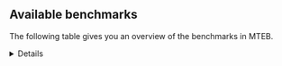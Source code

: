 ## Available benchmarks
The following table gives you an overview of the benchmarks in MTEB.

<details>

<!-- This allows the table to be autogenerated in the future: -->
<!-- BENCHMARKS TABLE START -->

| Name | Leaderboard name | # Tasks | Task Types | Domains | Languages |
|------|------------------|---------|------------|---------|-----------|
| [BEIR](https://arxiv.org/abs/2104.08663) | BEIR | 15 | Retrieval: 15 | [Government, Reviews, Programming, Financial, Social, Non-fiction, Encyclopaedic, News, Academic, Web, Blog, Written, Medical] | eng |
| [BEIR-NL](https://arxiv.org/abs/2412.08329) | BEIR-NL | 15 | Retrieval: 15 | [Non-fiction, Encyclopaedic, Academic, Web, Written, Medical] | nld |
| [BRIGHT](https://brightbenchmark.github.io/) | BRIGHT | 1 | Retrieval: 1 | [Non-fiction, Written] | eng |
| [BRIGHT (long)](https://brightbenchmark.github.io/) | BRIGHT (long) | 1 | Retrieval: 1 | [Non-fiction, Written] | eng |
| [BuiltBench(eng)](https://arxiv.org/abs/2411.12056) | BuiltBench(eng) | 4 | Clustering: 2, Retrieval: 1, Reranking: 1 | [Engineering, Written] | eng |
| [ChemTEB](https://arxiv.org/abs/2412.00532) | Chemical | 27 | BitextMining: 1, Classification: 17, Clustering: 2, PairClassification: 5, Retrieval: 2 | [Chemistry] | eng,nld,ces,por,deu,tur,fra,hin,jpn,msa,kor,zho,spa |
| [CoIR](https://github.com/CoIR-team/coir) | Code Information Retrieval | 10 | Retrieval: 10 | [Written, Programming] | eng,javascript,ruby,java,python,go,c++,php,sql |
| [CodeRAG](https://arxiv.org/abs/2406.14497) | CodeRAG | 4 | Reranking: 4 | [Programming] | python |
| [Encodechka](https://github.com/avidale/encodechka) | Encodechka | 7 | STS: 2, Classification: 4, PairClassification: 1 | [Government, Social, Non-fiction, News, Web, Fiction, Written] | rus |
| [FollowIR](https://arxiv.org/abs/2403.15246) | Instruction Following | 3 | InstructionRetrieval: 3 | [News, Written] | eng |
| [LongEmbed](https://arxiv.org/abs/2404.12096v2) | Long-context Retrieval | 6 | Retrieval: 6 | [Spoken, Non-fiction, Encyclopaedic, Academic, Blog, Fiction, Written] | eng |
| [MIEB(Img)](https://arxiv.org/abs/2504.10471) | Image only | 49 | Any2AnyRetrieval: 15, ImageClassification: 22, ImageClustering: 5, VisualSTS(eng): 5, VisualSTS(multi): 2 | [Scene, Reviews, Spoken, Non-fiction, Encyclopaedic, Social, News, Web, Blog, Written, Medical] | eng,nld,ara,por,deu,tur,fra,pol,rus,kor,ita,spa,cmn |
| [MIEB(Multilingual)](https://arxiv.org/abs/2504.10471) | Image-Text, Multilingual | 130 | ImageClassification: 22, ImageClustering: 5, ZeroShotClassification: 23, VisionCentricQA: 6, Compositionality: 7, VisualSTS(eng): 7, Any2AnyRetrieval: 45, DocumentUnderstanding: 10, Any2AnyMultilingualRetrieval: 3, VisualSTS(multi): 2 | [Scene, Constructed, Reviews, Social, Non-fiction, Encyclopaedic, Spoken, News, Academic, Web, Blog, Written, Medical] | ces,tur,fas,ron,tha,fil,fin,hrv,spa,swa,vie,est,ukr,quz,dan,ara,por,fra,swe,nor,zho,ben,eng,nld,mri,ind,hin,heb,kor,tel,ita,cmn,hun,bul,deu,pol,ell,rus,jpn |
| [MIEB(eng)](https://arxiv.org/abs/2504.10471) | Image-Text, English | 125 | ImageClassification: 22, ImageClustering: 5, ZeroShotClassification: 23, VisionCentricQA: 6, Compositionality: 7, VisualSTS(eng): 7, Any2AnyRetrieval: 45, DocumentUnderstanding: 10 | [Scene, Constructed, Reviews, Social, Non-fiction, Encyclopaedic, Spoken, News, Academic, Web, Blog, Written, Medical] | eng |
| [MIEB(lite)](https://arxiv.org/abs/2504.10471) | Image-Text, Lite | 51 | ImageClassification: 8, ImageClustering: 2, ZeroShotClassification: 7, VisionCentricQA: 5, Compositionality: 6, VisualSTS(eng): 2, VisualSTS(multi): 2, Any2AnyRetrieval: 11, DocumentUnderstanding: 6, Any2AnyMultilingualRetrieval: 2 | [Scene, Reviews, Social, Non-fiction, Encyclopaedic, Spoken, News, Academic, Web, Blog, Written, Medical] | ces,tur,fas,ron,tha,fil,fin,hrv,spa,swa,vie,est,ukr,quz,dan,ara,por,fra,swe,nor,zho,ben,eng,nld,mri,ind,hin,heb,kor,tel,ita,cmn,hun,bul,deu,pol,rus,ell,jpn |
| [MINERSBitextMining](https://arxiv.org/pdf/2406.07424) | MINERSBitextMining | 7 | BitextMining: 7 | [Reviews, Social, Written] | pcm,min,tur,awa,ast,khm,mkd,oci,fin,vie,est,cbk,ara,abs,gsw,swe,cym,bbc,ibo,ind,sun,slv,tgl,ina,gle,kur,ell,pam,mon,nno,mui,cor,urd,tha,lat,fao,spa,pes,ceb,ukr,kab,mad,mak,lit,isl,por,afr,bos,lvs,fra,tuk,tzl,bjn,bre,uig,eng,ido,uzb,tel,bel,xho,hun,nov,kat,tam,pol,ang,csb,nij,bug,mar,pms,ces,ban,max,rej,ace,hrv,hsb,dtp,lfn,arz,mhr,amh,kzj,ben,jav,nob,cat,yor,nld,dsb,wuu,swh,gla,hin,yid,bew,kor,epo,bul,yue,glg,deu,zsm,rus,cha,aze,mal,tat,swg,ron,nds,eus,dan,fry,bhp,hye,ile,kaz,ber,arq,orv,heb,war,ita,cmn,sqi,jpn,slk,srp,hau |
| MTEB(Code, v1) | Code | 12 | Retrieval: 12 | [Written, Programming] | eng,shell,typescript,javascript,ruby,java,python,go,rust,c++,c,php,swift,sql,scala |
| MTEB(Europe, v1) | European | 74 | BitextMining: 7, Classification: 21, Clustering: 8, Retrieval: 15, InstructionRetrieval: 3, MultilabelClassification: 2, PairClassification: 6, Reranking: 3, STS: 9 | [Reviews, Encyclopaedic, News, Web, Financial, Written, Religious, Constructed, Subtitles, Programming, Spoken, Legal, Government, Social, Non-fiction, Academic, Blog, Fiction, Medical] | ces,ron,fao,hrv,fin,spa,eus,est,dan,lit,isl,por,fra,swe,nob,eng,nld,lav,rom,ita,hun,slv,bul,gle,deu,pol,ell,slk,nno,mlt |
| MTEB(Indic, v1) | Indic | 23 | BitextMining: 4, Clustering: 1, Classification: 13, PairClassification: 1, Retrieval: 2, Reranking: 1, STS: 1 | [Constructed, Government, Reviews, Spoken, Social, Non-fiction, Encyclopaedic, News, Web, Legal, Fiction, Written, Religious] | ory,mal,bgc,bho,npi,awa,urd,boy,mai,nep,mwr,hne,sat,asm,guj,pan,snd,kan,raj,ben,pus,doi,eng,gom,hin,brx,tel,mni,mup,tam,kas,gbm,san,mar,bod |
| MTEB(Law, v1) | Legal | 8 | Retrieval: 8 | [Written, Legal] | eng,zho,deu |
| MTEB(Medical, v1) | Medical | 12 | Retrieval: 9, Clustering: 2, Reranking: 1 | [Government, Non-fiction, Academic, Web, Written, Medical] | eng,ara,fra,pol,rus,kor,zho,spa,cmn,vie |
| MTEB(Multilingual, v1) | Multilingual | 132 | BitextMining: 13, Classification: 43, Clustering: 17, Retrieval: 18, InstructionRetrieval: 3, MultilabelClassification: 5, PairClassification: 11, Reranking: 6, STS: 16 | [Reviews, Encyclopaedic, Entertainment, News, Web, Financial, Written, Religious, Constructed, Subtitles, Programming, Spoken, Legal, Government, Social, Non-fiction, Academic, Blog, Fiction, Medical] | tur,mit,cpb,amp,toj,sim,mpp,myy,ncu,tew,tir,mbj,orm,cbk,uri,ara,tca,swe,nys,kaq,blw,wim,zos,xtd,rgu,iws,ibo,ind,yre,nus,tsw,ina,byx,wed,aer,kur,wnc,kac,pwg,xtm,msb,tpz,urw,ffm,bod,nya,cjo,dgz,bhl,cor,mxb,urd,pab,sbe,row,upv,fao,gub,gup,lmo,nep,ded,pah,box,ino,maa,cbc,isl,tzl,nhe,tnk,lvs,cmo,sot,zty,wrk,ken,zas,eri,bps,uvl,wos,sll,tim,uig,kea,mam,lav,ndg,far,ixl,kto,wmw,ido,amf,sah,pri,tcs,kpr,zai,hun,som,kyg,mmo,ubr,wal,kwf,soy,qvz,qwh,ang,cnl,mca,srd,nij,mar,ntu,plt,tbc,esk,amu,lid,dgc,suz,hns,zaw,nch,sey,ace,hrv,hsb,too,lfn,jiv,sus,kwj,ssd,aka,tzm,mey,cap,mwp,tah,wsk,ztq,lac,piu,jav,kqw,nob,gai,ape,mox,cta,yor,nld,cat,dsb,glv,mpm,kmr,apz,yrb,yid,agg,aom,kor,kmo,bul,zsm,pao,aly,trc,cpu,bsj,bkd,ikw,mie,yss,zga,kam,ewe,agn,amm,ign,kud,boy,kpf,pib,wro,cpy,nko,sue,tuo,cub,urb,bem,eus,pap,nds,zpo,kbm,dan,kyc,mcq,wbi,kwi,ngu,ilo,fuv,wiu,xla,kaz,rop,bsn,cso,xbi,scn,tuf,nii,tos,fue,pon,gof,mri,hmn,brx,hla,crn,rug,zlm,cmn,dob,taw,top,msy,etr,urt,dww,mgc,tzo,xon,zav,spm,tna,cjv,otm,sny,ktm,mwc,tpt,leu,mbt,ast,wln,emi,bdd,azg,kqc,cbr,vie,mqj,asm,cbv,kgk,bqc,dhg,fuh,nif,luo,apw,tee,kgp,zho,yap,fon,ars,opm,nna,taj,arn,maj,jni,nhu,poi,gwi,mcb,srn,ulk,shj,ura,nwi,slv,aia,mir,khz,yaa,mux,mos,vid,gvf,ydd,cak,sna,smo,guh,san,gng,gun,ory,prf,zca,mpx,kek,ubu,auy,ong,azz,pes,mak,por,afr,ptp,bre,jae,bqp,spp,tod,ttc,clu,npl,daa,abx,mcr,uzb,hch,hot,soq,tel,lua,glk,nov,mig,sps,kpw,tif,ngp,umb,mih,wnu,bjp,mbs,txu,zac,kat,tam,gdn,nhr,msk,gbm,csb,kyz,mib,inb,kmk,lug,bjr,tpi,mag,ces,mcd,kew,txq,max,nou,kbc,bbb,kmu,ksd,gum,kqf,ons,ctp,qub,svk,kan,seh,mio,lin,qve,beu,gul,ben,mgh,hub,are,snp,knc,nho,zaa,alp,mpj,zul,zpu,epo,pir,uli,gmv,yka,ton,yue,vmy,azb,kos,cao,chv,nbq,cot,tfr,kbq,tgo,ctu,mti,taq,kms,bmh,tat,huu,ote,knj,bnp,ntp,crx,ron,mkj,plu,yuj,sin,poe,div,kir,fil,acf,aey,hne,zpc,big,for,yaq,ghs,fry,bch,quc,mlp,nor,kwd,hye,ile,caf,eko,bhg,aso,ber,pus,ntj,aau,beo,mxp,tke,poh,amr,wiv,myk,lif,okv,mco,war,boa,cut,qvc,ptu,gdr,tku,nso,nhy,bvr,kvg,sqi,kdc,sxb,arp,hop,ncl,faa,aui,nca,mya,mto,bho,agu,kpg,uvh,bea,bkq,awa,cek,mkd,zyp,fin,waj,kgf,amo,ata,fai,viv,blz,pma,mle,yal,sri,abs,gsw,bjz,mvn,dad,wol,aai,ksj,tav,ven,quf,knv,mic,kin,nss,ajp,hat,fij,bco,alq,qxn,jid,sun,zia,usp,srm,roo,tue,tgl,aaz,agt,crh,uzn,meu,ncj,mee,kik,msc,poy,nhg,ssg,shp,ell,gui,kas,ssx,bao,bba,sbs,knf,yuw,boj,aby,fas,tha,aon,bzd,lat,chq,tiy,mkn,zpl,bam,ceb,noa,atd,ukr,kpj,kab,lit,sat,mad,tuk,bos,bzh,apu,cbt,spy,stp,bjn,gym,ese,gvs,smk,met,reg,srq,bzj,cle,eng,jvn,toc,shn,zar,snc,bjk,atg,cbs,ckb,bel,cme,djr,lim,mni,agm,not,fuc,cni,aoi,awx,kpx,ame,cuc,mlh,nak,tbz,cav,tzj,bbr,hbo,fuf,isn,zat,pms,myw,maz,zab,cbu,ksr,gaw,mai,att,wer,ssw,usa,acq,tmd,ary,mhr,cpa,agd,bus,mbl,ltz,kzj,zsr,kne,sgb,qxh,dgr,mmx,cax,huv,qul,tgk,twi,grn,tso,qvn,swh,abt,miz,khk,kvn,lww,cjk,otq,ebk,gnw,nuy,adz,qvs,glg,azj,csy,khs,sbk,bvd,mwf,swp,bgc,aze,kup,ots,rmy,cth,bki,swg,imo,pio,ake,wbp,dif,ltg,mbc,mil,tnp,kbp,mwr,tnn,nab,snn,dji,tbg,tet,sco,byr,tdt,nas,cux,msa,mxt,kbh,chz,snx,mva,yon,szl,doi,ayr,arq,apb,con,orv,aii,apr,kde,heb,nfa,qxo,tac,hmo,pad,ruf,sja,llg,zpm,pag,cop,nqo,shi,nnq,hui,slk,acm,kkl,mdy,med,yle,kje,tcz,kmb,nlg,cpc,min,pcm,gaz,khm,chk,lcm,anh,tiw,dzo,klv,oci,rai,cac,kdl,bpr,kjs,kyf,msm,dah,rwo,tnc,udu,xav,est,guj,heg,tsn,mzz,mpt,tuc,raj,tyv,kmh,myu,mbb,tlf,kyq,aak,yut,cym,gom,mph,bmk,bbc,prs,anv,xsi,rom,nyu,pjt,acr,amx,gle,qvm,xnn,nvm,wap,mqb,mup,lao,yby,mon,pam,qvw,cuk,spl,wuv,mek,meq,nno,mlg,bgs,xed,mui,ipi,dov,cab,rro,enq,nde,sab,wrs,cbi,aeb,dwy,mhl,qvh,wmt,cya,djk,kon,lus,spa,swa,hlt,yva,hus,fra,aoj,bgt,kkc,yad,awb,kue,lbk,rmc,kmg,nhi,zam,quy,mcp,obo,tum,tpa,ziw,xho,bss,lex,arl,cui,ikk,bef,atb,amk,nop,krc,jic,gvn,pol,sag,mop,kqa,kze,bsp,buk,bug,lgl,ter,cnt,tvk,mjc,cgc,ban,zad,mbh,car,rej,gam,tgp,dtp,hto,zpz,pls,mcf,arz,gyr,mps,snd,cof,tbf,nin,tof,amh,mav,fur,qup,agr,chf,bmr,hvn,bon,nhw,lij,wuu,bmu,avt,mwe,gla,bkx,arb,hin,tte,bew,gah,caa,zaj,pbt,apc,deu,haw,cco,grc,ycn,mna,gux,rus,awk,apn,cha,jac,mlt,mal,iou,npi,als,mkl,acu,yml,amn,gvc,cwe,kiw,klt,ndj,geb,naf,zao,muy,hix,dyu,gnn,pan,nsn,tbo,auc,bhp,kiz,chd,run,bxh,quh,bjv,sgz,ppo,sua,maq,emp,wat,lbb,gfk,ian,mks,kql,ita,rkb,otn,dik,zap,dwr,zpq,ood,bak,zpv,mgw,vec,mxq,jao,jpn,omw,mau,dop,guo,srp,hau |
| [MTEB(Scandinavian, v1)](https://kennethenevoldsen.github.io/scandinavian-embedding-benchmark/) | Scandinavian | 28 | BitextMining: 2, Classification: 13, Retrieval: 7, Clustering: 6 | [Reviews, Government, Social, Non-fiction, Spoken, Encyclopaedic, News, Web, Legal, Blog, Fiction, Written] | dan,isl,swe,fao,nno,nob |
| [MTEB(cmn, v1)](https://github.com/FlagOpen/FlagEmbedding/tree/master/research/C_MTEB) | Chinese | 32 | Retrieval: 8, Reranking: 4, PairClassification: 2, Clustering: 4, STS: 7, Classification: 7 | [Government, Financial, Non-fiction, Entertainment, Academic, Written, Medical] | cmn |
| [MTEB(deu, v1)](https://arxiv.org/html/2401.02709v1) | German | 19 | Classification: 6, Clustering: 4, PairClassification: 2, Reranking: 1, Retrieval: 4, STS: 2 | [Reviews, Spoken, Non-fiction, Encyclopaedic, News, Web, Legal, Written] | deu |
| MTEB(eng, v1) | English Legacy | 56 | Classification: 12, Retrieval: 15, Clustering: 11, Reranking: 4, STS: 10, PairClassification: 3, Summarization: 1 | [Reviews, Government, Programming, Financial, Social, Non-fiction, Encyclopaedic, Spoken, News, Academic, Web, Blog, Written, Medical] | eng |
| MTEB(eng, v2) | English | 41 | Retrieval: 10, Clustering: 8, Reranking: 2, STS: 9, Classification: 8, PairClassification: 3, Summarization: 1 | [Reviews, Programming, Financial, Spoken, Non-fiction, Encyclopaedic, Social, News, Academic, Web, Blog, Written, Medical] | eng |
| MTEB(fas, beta) | Farsi (BETA) | 60 | Classification: 18, Clustering: 5, PairClassification: 8, Reranking: 2, Retrieval: 21, STS: 3, BitextMining: 3 | [Reviews, Spoken, Social, Encyclopaedic, News, Academic, Web, Blog, Written, Medical, Religious] | fas |
| [MTEB(fra, v1)](https://arxiv.org/abs/2405.20468) | French | 25 | Classification: 6, Clustering: 7, PairClassification: 1, Reranking: 2, Retrieval: 5, STS: 3, Summarization: 1 | [Reviews, Spoken, Non-fiction, Encyclopaedic, Social, News, Academic, Web, Legal, Written] | eng,fra |
| [MTEB(jpn, v1)](https://github.com/sbintuitions/JMTEB) | Japanese | 16 | Clustering: 2, Classification: 4, STS: 2, PairClassification: 1, Retrieval: 6, Reranking: 1 | [Reviews, Spoken, Non-fiction, Encyclopaedic, News, Academic, Web, Written] | jpn |
| MTEB(kor, v1) | Korean | 6 | Classification: 1, Reranking: 1, Retrieval: 2, STS: 2 | [Reviews, Spoken, Encyclopaedic, News, Web, Written] | kor |
| [MTEB(pol, v1)](https://arxiv.org/abs/2405.10138) | Polish | 17 | Classification: 7, Clustering: 3, PairClassification: 4, STS: 3 | [Reviews, Spoken, Social, Non-fiction, News, Academic, Web, Legal, Fiction, Written] | pol |
| [MTEB(rus, v1)](https://aclanthology.org/2023.eacl-main.148/) | Russian | 23 | Classification: 9, Clustering: 3, MultilabelClassification: 2, PairClassification: 1, Reranking: 2, Retrieval: 3, STS: 3 | [Reviews, Social, Spoken, Encyclopaedic, News, Academic, Web, Blog, Written] | rus |
| [NanoBEIR](https://huggingface.co/collections/zeta-alpha-ai/nanobeir-66e1a0af21dfd93e620cd9f6) | NanoBEIR | 13 | Retrieval: 13 | [Social, Non-fiction, Encyclopaedic, News, Academic, Web, Written, Medical] | eng |
| [RAR-b](https://arxiv.org/abs/2404.06347) | Reasoning retrieval | 17 | Retrieval: 17 | [Written, Encyclopaedic, Programming] | eng |

<!-- BENCHMARKS TABLE END -->
